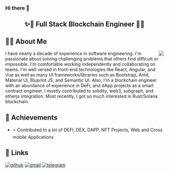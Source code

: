 ### Hi there 👋



<h2 align="center">✨🐢  Full Stack Blockchain Engineer 🚀✨</h2>

## 🕵️‍♂️ About Me
<img align="right" src="https://github-readme-stats.vercel.app/api?username=sbvhev&show_icons=true&icon_color=0366d6&text_color=24292e&bg_color=ffffff&hide_title=true" />
I have nearly a decade of experience in software engineering. I'm passionate about solving challenging problems that others find difficult or impossible.
I'm comfortable working independently and collaborating on teams. 
I'm well versed in front-end technologies like React, Angular, and Vue as well as many UI frameworks/libraries such as Bootstrap, Antd, Material UI, Bluprint JS, and Semantic UI.
Also, I'm a blockchain engineer with an abundance of experience in DeFi, and dApp projects as a smart contract engineer. I mostly contributed to solidity, web3, subgraph, and etherjs integration. Most recently, I got so much interested in Rust/Solana blockchain.

## 🚀 Achievements
- ⭐ Contributed to a lot of DEFI, DEX, DAPP, NFT Projects, Web and Cross mobile Applications


## 🔗 Links

[![github](https://img.shields.io/badge/GitHub-000000?style=for-the-badge&logo=GitHub&logoColor=white)](https://github.com/sbvhev)
[![gmail](https://img.shields.io/badge/Gmail-D14836?style=for-the-badge&logo=Gmail&logoColor=white)](mailto:rohannepal200@gmail.com)
[![telegram](https://img.shields.io/badge/Telegram-0077B5?style=for-the-badge&logo=Telegram&logoColor=white)](https://t.me/purplecryptodev)
